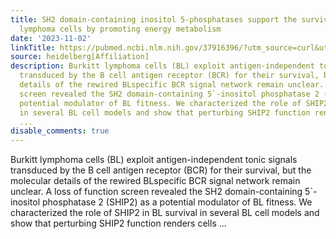 ```yaml
---
title: SH2 domain-containing inositol 5-phosphatases support the survival of Burkitt
  lymphoma cells by promoting energy metabolism
date: '2023-11-02'
linkTitle: https://pubmed.ncbi.nlm.nih.gov/37916396/?utm_source=curl&utm_medium=rss&utm_campaign=pubmed-2&utm_content=1FakS-2QOkCT8HsMOQP1bCRQ4YzyumYOmxmF0moLsQ3dFB1E9V&fc=20220326224207&ff=20231102180753&v=2.17.9.post6+86293ac
source: heidelberg[Affiliation]
description: Burkitt lymphoma cells (BL) exploit antigen-independent tonic signals
  transduced by the B cell antigen receptor (BCR) for their survival, but the molecular
  details of the rewired BLspecific BCR signal network remain unclear. A loss of function
  screen revealed the SH2 domain-containing 5`-inositol phosphatase 2 (SHIP2) as a
  potential modulator of BL fitness. We characterized the role of SHIP2 in BL survival
  in several BL cell models and show that perturbing SHIP2 function renders cells
  ...
disable_comments: true
---
```

Burkitt lymphoma cells (BL) exploit antigen-independent tonic signals transduced by the B cell antigen receptor (BCR) for their survival, but the molecular details of the rewired BLspecific BCR signal network remain unclear. A loss of function screen revealed the SH2 domain-containing 5`-inositol phosphatase 2 (SHIP2) as a potential modulator of BL fitness. We characterized the role of SHIP2 in BL survival in several BL cell models and show that perturbing SHIP2 function renders cells ...